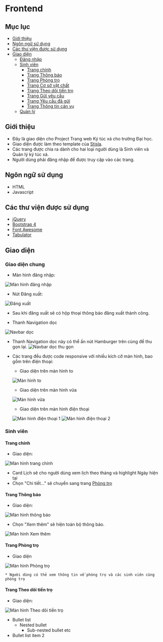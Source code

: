 # Frontend

## Mục lục

* [Giới thiệu](#giới-thiệu)
* [Ngôn ngữ sử dụng](#ngôn-ngữ-sử-dụng)
* [Các thư viện được sử dụng](#các-thư-viện-được-sử-dụng)
* [Giao diện](#giao-diện)
  * [Đăng nhập](#đăng-nhập)
  * [Sinh viên](#sinh-viên)
    * [Trang chính](#trang-chính)
    * [Trang Thông báo](#trang-thông-báo)
    * [Trang Phòng trọ](#trang-Phòng-trọ)
    * [Trang Cơ sở vật chất](#trang-Cơ-sở-vật-chất)
    * [Trang Theo dõi tiền trọ](#trang-Theo-dõi-tiền-trọ)
    * [Trang Gửi yêu cầu](#trang-Gửi-yêu-cầu)
    * [Trang Yêu cầu đã gửi](#trang-Yêu-cầu-đã-gửi)
    * [Trang Thông tin cán vụ](#trang-Thông-tin-cán-vụ)
  * [Quản lý](#quản-lý)

## Giới thiệu 
- Đây là giao diện cho Project Trang web Ký túc xá cho trường Đại học. 
- Giao diện được làm theo template của [Stisla](https://github.com/stisla/stisla).
- Các trang được chia ra dành cho hai loại người dùng là Sinh viên và Quản lý ký túc xá.
- Người dùng phải đăng nhập để được truy cập vào các trang.

## Ngôn ngữ sử dụng
- HTML
- Javascript

## Các thư viện được sử dụng
- [jQuery](https://jquery.com/)
- [Bootstrap 4](https://getbootstrap.com/)
- [Font Awesome](https://fontawesome.com/)
- [Tabulator](http://tabulator.info/)

## Giao diện
### Giao diện chung
* Màn hình đăng nhập:

![Màn hình đăng nhập](img/dangnhap.png)

* Nút Đăng xuất:

![Đăng xuất](img/dangxuat.png)

  * Sau khi đăng xuất sẽ có hộp thoại thông báo đăng xuất thành công.

* Thanh Navigation dọc

![Navbar dọc](img/navbar1.png)

  * Thanh Navigation dọc này có thể ấn nút Hamburger trên cùng để thu gọn lại.
  ![Navbar dọc thu gọn](img/navbar2.png)

* Các trang đều được code responsive với nhiều kích cỡ màn hình, bao gồm trên điện thoại:
  * Giao diện trên màn hình to

  ![Màn hình to](img/manhinhto.png)

  * Giao diện trên màn hình vừa

  ![Màn hình vừa](img/manhinhvua.png)

  * Giao diện trên màn hình điện thoại

  ![Màn hình điện thoại 1](img/manhinhdienthoai1.png) ![Màn hình điện thoại 2](img/manhinhdienthoai2.png)

### Sinh viên
#### Trang chính
* Giao diện:

![Màn hình trang chính](img/sinhvien_trangchinh.png)

  * Card Lịch sẽ cho người dùng xem lịch theo tháng và highlight Ngày hiện tại
  * Chọn "Chi tiết..." sẽ chuyển sang trang [Phòng trọ](#trang-Phòng-trọ)

#### Trang Thông báo
* Giao diện:

![Màn hình thông báo](img/sinhvien_thongbao1.png)

  * Chọn "Xem thêm" sẽ hiện toàn bộ thông báo.

  ![Màn hình Xem thêm](img/sinhvien_thongbao2.png)

#### Trang Phòng trọ
* Giao diện

 ![Màn hình Phòng trọ](img/sinhvien_phongtro.png)

    * Người dùng có thẻ xem thông tin về phòng trọ và các sinh viên cùng phòng trọ

#### Trang Theo dõi tiền trọ
* Giao diện:

![Màn hình Theo dõi tiền trọ](img/sinhvien_theodoitientro.png)
* Bullet list
  * Nested bullet
    * Sub-nested bullet etc
* Bullet list item 2